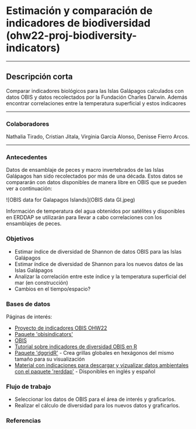 # Estimación y comparación de indicadores de biodiversidad (ohw22-proj-biodiversity-indicators)
---
## Descripción corta  
Comparar indicadores biológicos para las Islas Galápagos calculados con datos OBIS y datos recolectados por la Fundación Charles Darwin. Además encontrar correlaciones entre la temperatura superficial y estos indicaores

---
### Colaboradores
Nathalia Tirado, Cristian Jitala, Virginia García Alonso, Denisse Fierro Arcos.

---
### Antecedentes
Datos de ensamblaje de peces y macro invertebrados de las Islas Galápagos han sido recolectados por más de una década. Estos datos se compararán con datos disponibles de manera libre en OBIS que se pueden ver a continuación:

![OBIS data for Galapagos Islands](OBIS data GI.jpeg)

Información de temperatura del agua obtenidos por satélites y disponibles en ERDDAP se utilizarán para llevar a cabo correlaciones con los ensamblajes de peces. 

### Objetivos
* Estimar índice de diversidad de Shannon de datos OBIS para las Islas Galápagos
* Estimar índice de diversidad de Shannon para los nuevos datos de las Islas Galápagos
* Analizar la correlación entre este índice y la temperatura superficial del mar (en construcción)
* Cambios en el tiempo/espacio?

### Bases de datos
Páginas de interés:
* [Proyecto de indicadores OBIS OHW22](https://github.com/oceanhackweek/discussions/discussions/4)
* [Paquete 'obisindicators'](https://github.com/marinebon/obisindicators)
* [OBIS](https://obis.org/indicators/)
* [Tutorial sobre indicadores de diversidad OBIS en R](https://iobis.github.io/notebook-diversity-indicators/#read-the-occurrence-data)
* [Paquete 'dggridR'](https://github.com/r-barnes/dggridR/) - Crea grillas globales en hexágonos del mismo tamaño para su visualización
* [Material con indicaciones para descargar y vizualizar datos ambientales con el paquete 'rerddap'](https://github.com/virginiagarciaalonso/useR_2022_sst) - Disponibles en inglés y español

### Flujo de trabajo
* Seleccionar los datos de OBIS para el área de interés y graficarlos.
* Realizar el cálculo de diversidad para los nuevos datos y graficarlos.

### Referencias
